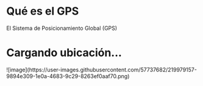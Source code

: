 <!DOCTYPE html>
<html>
  <head>
    <meta charset="UTF-8">
    <title>Mi ubicación GPS</title>
    <style>
      body {
        background-color: powderblue; }
      h1 { color: red; }
      p { color: blue; }
    </style>
  </head>
  <body>
    <h1>Qué es el GPS</h1>
    <p> El Sistema de Posicionamiento Global (GPS)</p>
    <h1 id="location">Cargando ubicación...</h1>
    <script>
      if (navigator.geolocation) {
        navigator.geolocation.getCurrentPosition(function(position) {
          var latitude = position.coords.latitude;
          var longitude = position.coords.longitude;
          document.getElementById("location").innerHTML =
            "Latitud: " + latitude + "<br>Longitud: " + longitude;
        });
      } else {
        document.getElementById("location").innerHTML =
          "Lo siento, tu navegador no soporta la ubicación GPS.";
      }
    </script>
  </body>
</html>
![image](https://user-images.githubusercontent.com/57737682/219979157-9894e309-1e0a-4683-9c29-8263ef0aaf70.png)
